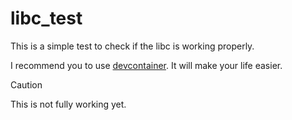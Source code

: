 # libc_test

This is a simple test to check if the libc is working properly.

I recommend you to use [devcontainer](https://code.visualstudio.com/docs/devcontainers/containers). It will make your life easier.

> [!CAUTION]
> This is not fully working yet.
